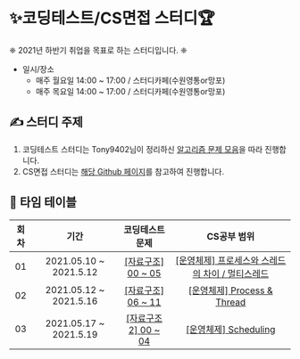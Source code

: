 # ✨코딩테스트/CS면접 스터디🏆

❈  2021년 하반기 취업을 목표로 하는 스터디입니다.  ❈ 
*  일시/장소
	* 매주 월요일 14:00 ~ 17:00 / 스터디카페(수원영통or망포)
	* 매주 목요일 14:00 ~ 17:00 / 스터디카페(수원영통or망포)

## ✍ 스터디 주제
1. 코딩테스트 스터디는 Tony9402님이 정리하신 [알고리즘 문제 모음](https://github.com/tony9402/baekjoon#-%EC%A4%91%EC%9A%94%EF%B8%8F%EF%B8%8F-)을 따라 진행합니다. 
2. CS면접 스터디는 [해당 Github 페이지](https://github.com/SSAFY-CS-STUDY/Tech_interview)를  참고하여 진행합니다. 


## 📅 타임 테이블

|회차|기간|코딩테스트 문제|CS공부 범위|
| :--: | :---------: | :-----------------: | :------: |
| 01 | 2021.05.10 ~ 2021.5.12 | [[자료구조] 00 ~ 05](https://github.com/tony9402/baekjoon/tree/main/data_structure) | [[운영체제] 프로세스와 스레드의 차이 / 멀티스레드](https://github.com/JaeYeopHan/Interview_Question_for_Beginner/tree/master/OS)
| 02 | 2021.05.12 ~ 2021.5.16 | [[자료구조] 06 ~ 11](https://github.com/tony9402/baekjoon/tree/main/data_structure) | [[운영체제] Process & Thread](https://github.com/SSAFY-CS-STUDY/Tech_interview/blob/main/03.Operating_system/README.md)
| 03 | 2021.05.17 ~ 2021.5.19 | [[자료구조2] 00 ~ 04](https://github.com/tony9402/baekjoon/tree/main/data_structure2) | [[운영체제] Scheduling ](https://github.com/SSAFY-CS-STUDY/Tech_interview/blob/main/03.Operating_system/README.md#scheduling-%EB%8B%B5%EB%B3%80)

